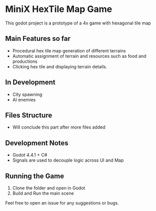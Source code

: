 # MiniX HexTile Map Game

This godot project is a prototype of a 4x game with hexagonal tile map

## Main Features so far
- Procedural hex tile map generation of different terrains
- Automatic assignment of terrain and resources such as food and productions
- Clicking hex tile and displaying terrain details.

## In Development
- City spawning
- AI enemies

## Files Structure
- Will conclude this part after more files added

## Development Notes
- Godot 4.4.1 + C#
- Signals are used to decouple logic across UI and Map

## Running the Game
1. Clone the folder and open in Godot
2. Build and Run the main scene

Feel free to open an issue for any suggestions or bugs.
